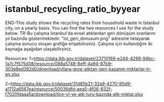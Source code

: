 # istanbul_recycling_ratio_byyear
ENG-This study shows the recycling rates from household waste in Istanbul city, on a yearly basis.
You can find the two resources I use for the study below.
TR-Bu çalışma İstanbul'da evsel atıklardan geri dönüşüm oranlarını yıl bazında göstermektedir. "ist_geri_donusum.png" adresine tıklayarak çalışma sonucu oluşan grafiğe erişebilirsiniz.
Çalışma için kullandığım iki kaynağa aşağıdan ulaşabilirsiniz.

Resources:
1=https://data.ibb.gov.tr/dataset/23710169-e244-4299-94bc-1a7c7f575d38/resource/088a5748-8eff-4a94-87b9-303e8ed392d0/download/yllara-gore-atktan-geri-kazanm-miktarlar-tr-en.xlsx

2=https://data.ibb.gov.tr/dataset/31d85b21-32a9-4270-95d9-a1712a6567ea/resource/50036dfd-aea5-4f06-832f-f7020fdaaa5a/download/ilce-yl-ve-atk-turu-baznda-atk-miktar.xlsx
